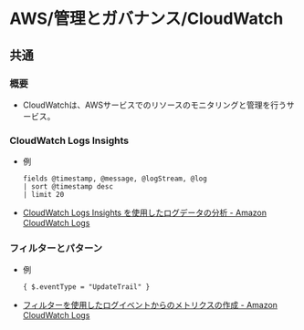 # AWS/管理とガバナンス/CloudWatch

## 共通

### 概要

- CloudWatchは、AWSサービスでのリソースのモニタリングと管理を行うサービス。

### CloudWatch Logs Insights

- 例

  ```text
  fields @timestamp, @message, @logStream, @log
  | sort @timestamp desc
  | limit 20
  ```

- [CloudWatch Logs Insights を使用したログデータの分析 - Amazon CloudWatch Logs](https://docs.aws.amazon.com/ja_jp/AmazonCloudWatch/latest/logs/AnalyzingLogData.html)

### フィルターとパターン

- 例

  ```text
  { $.eventType = "UpdateTrail" }
  ```

- [フィルターを使用したログイベントからのメトリクスの作成 - Amazon CloudWatch Logs](https://docs.aws.amazon.com/ja_jp/AmazonCloudWatch/latest/logs/MonitoringLogData.html)
